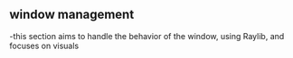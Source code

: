 ## window management
-this section aims to handle the behavior of the window, using Raylib, and focuses on visuals